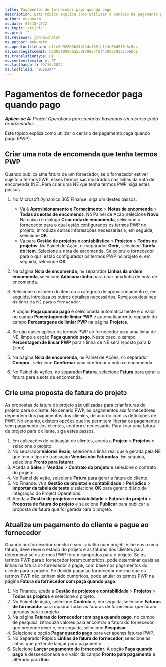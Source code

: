 ```yaml
---
title: Pagamentos de fornecedor paga quando pago
description: Este tópico explica como utilizar o cenário de pagamento paga quando pago (PWP).
author: mukumarm
ms.date: 08/18/2022
ms.topic: article
ms.prod: ''
ms.reviewer: johnmichalak
ms.author: mukumarm
ms.openlocfilehash: d1fe8d92663b31b22dc405fc1f3e06d976e6c5dc
ms.sourcegitcommit: b2d05f898daa552179d67fdf4c060c93a9c66bd1
ms.translationtype: HT
ms.contentlocale: pt-PT
ms.lasthandoff: 09/16/2022
ms.locfileid: "9525344"
---
```

# <a name="pay-when-paid-vendor-payments"></a>Pagamentos de fornecedor paga quando pago

_**Aplica-se A:** Project Operations para cenários baseados em recursos/não armazenados_

Este tópico explica como utilizar o cenário de pagamento paga quando pago (PWP).

## <a name="create-a-purchase-order-that-has-pwp-terms"></a>Criar uma nota de encomenda que tenha termos PWP

Quando publica uma fatura de um fornecedor, se o fornecedor estiver sujeito a termos PWP, esses termos são mostrados nas linhas da nota de encomenda (NE). Para criar uma NE que tenha termos PWP, siga estes passos.

1. No Microsoft Dynamics 365 Finance, siga um destes passos:

    - Vá à **Aprovisionamento e Fornecimento** \> **Notas de encomenda** \> **Todas as notas de encomenda**. No Painel de Ação, selecione **Novo**. Na caixa de diálogo **Criar nota de encomenda**, selecione o fornecedor para o qual estão configurados os termos PWP no projeto, introduza outras informações necessárias e, em seguida, selecione **OK**.
    - Vá para **Gestão de projetos e contabilística** \> **Projetos** \> **Todos os projetos**. No Painel de Ação, no separador **Gerir**, selecione **Tarefa do item**. Selecione a nota de encomenda. Selecione o fornecedor para o qual estão configurados os termos PWP no projeto e, em seguida, selecione **OK**.

2. Na página **Nota de encomenda**, no separador **Linhas da ordem encomenda**, selecione **Adicionar linha** para criar uma linha de nota de encomenda.
3. Selecione o número do item ou a categoria de aprovisionamento e, em seguida, introduza os outros detalhes necessários. Reveja os detalhes da linha da NE para o fornecedor.

    A opção **Paga quando pago** é selecionada automaticamente e o valor no campo **Percentagem de limiar PWP** é automaticamente copiado do campo **Percentagens de limiar PWP** na página **Projetos**.

4. Se não quiser aplicar os termos PWP ao fornecedor para uma linha de NE, limpe a opção **Paga quando pago**. Neste caso, o campo **Percentagem de limiar PWP** para a linha de NE será reposto para **0** (zero).
5. Na página **Nota de encomenda**, no Painel de Ações, no separador **Compra** , selecione **Confirmar** para confirmar a nota de encomenda.
6. No Painel de Ações, no separador **Fatura**, selecione **Fatura** para gerar a fatura para a nota de encomenda.

## <a name="create-a-project-invoice-proposal"></a>Crie uma proposta de fatura do projeto

As propostas de fatura do projeto são utilizadas para criar faturas do projeto para o cliente. No cenário PWP, os pagamentos aos fornecedores dependem dos pagamentos dos clientes, de acordo com as definições de PWP. No entanto, existem opções que lhe permitem libertar os pagamentos sem pagamento dos clientes, conforme necessário. Para criar uma fatura de projeto para o cliente, siga estes passos.

1. Em aplicações de cativação de clientes, aceda a **Projeto** \> **Projetos** e selecione o projeto.
2. No separador **Valores Reais**, selecione a linha real que é gerada pela NE que tem o tipo de transação **Vendas não Faturadas**. Em seguida, selecione **Pronto para faturar**.
3. Aceda a **Sales** \> **Vendas** \> **Contrato do projeto** e selecione o contrato do projeto.
4. No Painel de Ação, selecione **Fatura** para gerar a fatura do cliente.
5. No Finance. vá à **Gestão de projetos e contabilidade** \> **Periódico** \> **Importar da tabela de teste** e selecione **OK** para gerar o diário de integração do Project Operations.
6. Aceda a **Gestão de projetos e contabilidade** \> **Faturas do projeto** \> **Proposta de fatura do projeto** e selecione **Publicar** para publicar a proposta de fatura que foi gerada para o projeto.

## <a name="update-a-customer-payment-and-pay-the-vendor"></a>Atualize um pagamento do cliente e pague ao fornecedor

Quando um fornecedor conclui o seu trabalho num projeto e lhe envia uma fatura, deve rever o estado do projeto e as faturas dos clientes para determinar se os termos PWP foram cumpridos para o projeto. Se os termos PWP para o fornecedor forem cumpridos, pode determinar quais as linhas na fatura do fornecedor a pagar, com base nos pagamentos do cliente para o projeto. Se decidir pagar ao fornecedor mesmo que os termos PWP não tenham sido cumpridos, pode anular os termos PWP na página **Fatura do fornecedor com paga quando pago**.

1. No Finance, aceda a **Gestão de projetos e contabilidade** \> **Projetos** \> **Todos os projetos** e selecione o projeto.
2. No Painel de Ação, selecione **Controlo** e, em seguida, selecione **Faturas de fornecedor** para mostrar todas as faturas de fornecedor que foram geradas para o projeto.
3. Na página **Faturas do fornecedor com paga quando pago**, no campo de pesquisa, introduza valores para encontrar a fatura do fornecedor que pretende rever e, em seguida, selecione **Pesquisar**.
4. Selecione a opção **Pagar quando pago** para ver apenas faturas PWP.
5. No Separador Rápido **Linhas de fatura do fornecedor**, selecione as linhas que pretende lançar para pagamento.
6. Selecione **Lançar pagamento de fornecedor**. A opção **Paga quando pago** é desselecionada e o valor do campo **Pronto para pagamento** é alterado para **Sim**.
